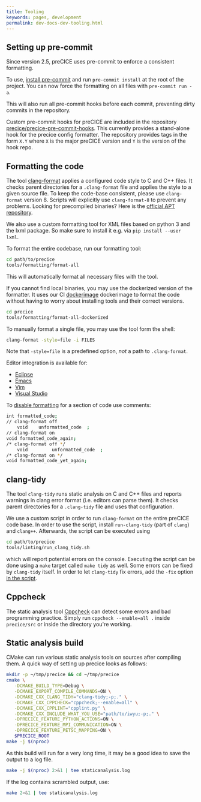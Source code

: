 ```yaml
---
title: Tooling
keywords: pages, development
permalink: dev-docs-dev-tooling.html
---
```


## Setting up pre-commit

Since version 2.5, preCICE uses pre-commit to enforce a consistent formatting.

To use, [install pre-commit](https://pre-commit.com/#install) and run `pre-commit install` at the root of the project.
You can now force the formatting on all files with `pre-commit run -a`.

This will also run all pre-commit hooks before each commit, preventing dirty commits in the repository.

Custom pre-commit hooks for preCICE are included in the repository [precice/precice-pre-commit-hooks](https://github.com/precice/precice-pre-commit-hooks).
This currently provides a stand-alone hook for the precice config formatter.
The repository provides tags in the form `X.Y` where `X` is the major preCICE version and `Y` is the version of the hook repo.

## Formatting the code

The tool [clang-format](https://clang.llvm.org/docs/ClangFormat.html) applies a configured code style to C and C++ files.
It checks parent directories for a `.clang-format` file and applies the style to a given source file.
To keep the code-base consistent, please use `clang-format` version 8.
Scripts will explicitly use `clang-format-8` to prevent any problems.
Looking for precompiled binaries? Here is the [official APT repository](http://apt.llvm.org/).

We also use a custom formatting tool for XML files based on python 3 and the lxml package. So make sure to install it e.g. via `pip install --user lxml`.

To format the entire codebase, run our formatting tool:

```bash
cd path/to/precice
tools/formatting/format-all
```

This will automatically format all necessary files with the tool.

If you cannot find local binaries, you may use the dockerized version of the formatter.
It uses our CI [dockerimage](https://hub.docker.com/r/precice/ci-formatting/tags) dockerimage to format the code without having to worry about installing tools and their correct versions.

```bash
cd precice
tools/formatting/format-all-dockerized
```

To manually format a single file, you may use the tool form the shell:

```bash
clang-format -style=file -i FILES
```

Note that `-style=file` is a predefined option, _not_ a path to `.clang-format`.

Editor integration is available for:

- [Eclipse](https://marketplace.eclipse.org/content/cppstyle)
- [Emacs](https://clang.llvm.org/docs/ClangFormat.html#emacs-integration)
- [Vim](https://clang.llvm.org/docs/ClangFormat.html#vim-integration)
- [Visual Studio](https://clang.llvm.org/docs/ClangFormat.html#visual-studio-integration)

To [disable formatting](https://clang.llvm.org/docs/ClangFormatStyleOptions.html#disabling-formatting-on-a-piece-of-code) for a section of code use comments:

```bash
int formatted_code;
// clang-format off
    void    unformatted_code  ;
// clang-format on
void formatted_code_again;
/* clang-format off */
    void         unformatted_code  ;
/* clang-format on */
void formatted_code_yet_again;
```

## clang-tidy

The tool `clang-tidy` runs static analysis on C and C++ files and reports warnings in clang error format (i.e. editors can parse them).
It checks parent directories for a `.clang-tidy` file and uses that configuration.

We use a custom script in order to run `clang-format` on the entire preCICE code base. In order to use the script, install `run-clang-tidy` (part of `clang`) and `clang++`. Afterwards, the script can be executed using

```bash
cd path/to/precice
tools/linting/run_clang_tidy.sh
```

which will report potential errors on the console. Executing the script can be done using a `make` target called `make tidy` as well. Some errors can be fixed by `clang-tidy` itself. In order to let `clang-tidy` fix errors, add the `-fix` option [in the script](https://github.com/precice/precice/blob/develop/tools/linting/run_clang_tidy.sh).

## Cppcheck

The static analysis tool [Cppcheck](https://github.com/danmar/cppcheck) can detect some errors and bad programming practice.
Simply run `cppcheck --enable=all .` inside `precice/src` or inside the directory you're working.

## Static analysis build

CMake can run various static analysis tools on sources after compiling them.
A quick way of setting up precice looks as follows:

```bash
mkdir -p ~/tmp/precice && cd ~/tmp/precice
cmake \
   -DCMAKE_BUILD_TYPE=Debug \
   -DCMAKE_EXPORT_COMPILE_COMMANDS=ON \
   -DCMAKE_CXX_CLANG_TIDY="clang-tidy;-p;." \
   -DCMAKE_CXX_CPPCHECK="cppcheck;--enable=all" \
   -DCMAKE_CXX_CPPLINT="cpplint.py" \
   -DCMAKE_CXX_INCLUDE_WHAT_YOU_USE="path/to/iwyu;-p;." \
   -DPRECICE_FEATURE_PYTHON_ACTIONS=ON \
   -DPRECICE_FEATURE_MPI_COMMUNICATION=ON \
   -DPRECICE_FEATURE_PETSC_MAPPING=ON \
   $PRECICE_ROOT
make -j $(nproc)
```

As this build will run for a very long time, it may be a good idea to save the output to a log file.

```bash
make -j $(nproc) 2>&1 | tee staticanalysis.log
```

If the log contains scrambled output, use:

```bash
make 2>&1 | tee staticanalysis.log
```
